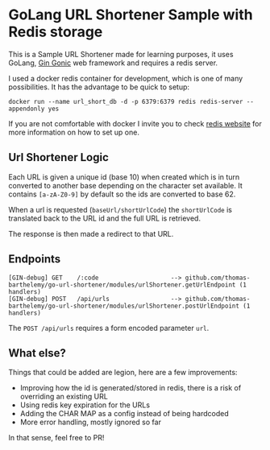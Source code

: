 GoLang URL Shortener Sample with Redis storage
======================================

This is a Sample URL Shortener made for learning purposes,
it uses GoLang, [Gin Gonic](https://gin-gonic.github.io/gin/) web framework
and requires a redis server.

I used a docker redis container for development, which is one of many possibilities.
It has the advantage to be quick to setup:

    docker run --name url_short_db -d -p 6379:6379 redis redis-server --appendonly yes

If you are not comfortable with docker I invite you to check [redis website](redis.io)
for more information on how to set up one.

Url Shortener Logic
-------------------

Each URL is given a unique id (base 10) when created
which is in turn converted to another base depending on the character set available.
It contains `[a-zA-Z0-9]` by default so the ids are converted to base 62.

When a url is requested (`baseUrl/shortUrlCode`) the `shortUrlCode` is translated
back to the URL id and the full URL is retrieved.

The response is then made a redirect to that URL.

Endpoints
---------

    [GIN-debug] GET    /:code                    --> github.com/thomas-barthelemy/go-url-shortener/modules/urlShortener.getUrlEndpoint (1 handlers)
    [GIN-debug] POST   /api/urls                 --> github.com/thomas-barthelemy/go-url-shortener/modules/urlShortener.postUrlEndpoint (1 handlers)

The `POST /api/urls` requires a form encoded parameter `url`. 

What else?
----------

Things that could be added are legion, here are a few improvements:

 - Improving how the id is generated/stored in redis, there is a risk of overriding an existing URL
 - Using redis key expiration for the URLs
 - Adding the CHAR MAP as a config instead of being hardcoded
 - More error handling, mostly ignored so far

In that sense, feel free to PR!
